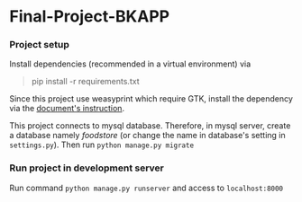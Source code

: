 # Final-Project-BKAPP


### Project setup
Install dependencies (recommended in a virtual environment) via
> pip install -r requirements.txt

Since this project use weasyprint which require GTK, install the dependency via the [document's instruction](https://weasyprint.readthedocs.io/en/latest/install.html).

This project connects to mysql database. Therefore, in mysql server, create a database namely *foodstore* (or change the name in database's setting in `settings.py`).
Then run `python manage.py migrate`


### Run project in development server
Run command `python manage.py runserver` and access to `localhost:8000`
